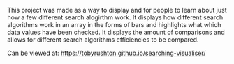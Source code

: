 This project was made as a way to display and for people to learn about just how a few different search alogirthm work.
It displays how different search algorithms work in an array in the forms of bars and highlights what which data values have been checked.
It displays the amount of comparisons and allows for different search algorithms efficiencies to be compared. 

Can be viewed at: https://tobyrushton.github.io/searching-visualiser/